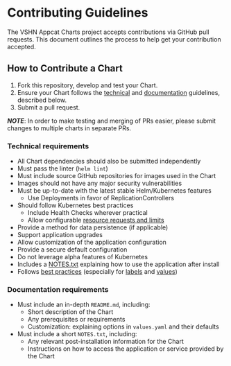 # Contributing Guidelines

The VSHN Appcat Charts project accepts contributions via GitHub pull requests. This document outlines the process to help get your contribution accepted.

## How to Contribute a Chart

1. Fork this repository, develop and test your Chart.
1. Ensure your Chart follows the [technical](#technical-requirements) and [documentation](#documentation-requirements) guidelines, described below.
1. Submit a pull request.

***NOTE***: In order to make testing and merging of PRs easier, please submit changes to multiple charts in separate PRs.

### Technical requirements

* All Chart dependencies should also be submitted independently
* Must pass the linter (`helm lint`)
* Must include source GitHub repositories for images used in the Chart
* Images should not have any major security vulnerabilities
* Must be up-to-date with the latest stable Helm/Kubernetes features
  * Use Deployments in favor of ReplicationControllers
* Should follow Kubernetes best practices
  * Include Health Checks wherever practical
  * Allow configurable [resource requests and limits](http://kubernetes.io/docs/user-guide/compute-resources/#resource-requests-and-limits-of-pod-and-container)
* Provide a method for data persistence (if applicable)
* Support application upgrades
* Allow customization of the application configuration
* Provide a secure default configuration
* Do not leverage alpha features of Kubernetes
* Includes a [NOTES.txt](https://helm.sh/docs/topics/charts/#chart-license-readme-and-notes) explaining how to use the application after install
* Follows [best practices](https://helm.sh/docs/chart_best_practices/)
  (especially for [labels](https://helm.sh/docs/chart_best_practices/labels/)
  and [values](https://helm.sh/docs/chart_best_practices/values/))

### Documentation requirements

* Must include an in-depth `README.md`, including:
  * Short description of the Chart
  * Any prerequisites or requirements
  * Customization: explaining options in `values.yaml` and their defaults
* Must include a short `NOTES.txt`, including:
  * Any relevant post-installation information for the Chart
  * Instructions on how to access the application or service provided by the Chart
